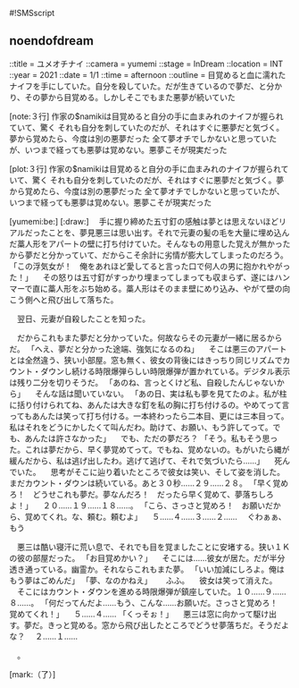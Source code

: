 #!SMSscript

## noendofdream

::title = ユメオチナイ
::camera = yumemi
::stage = InDream
::location = INT
::year = 2021
::date = 1/1
::time = afternoon
::outline = 目覚めると血に濡れたナイフを手にしていた。自分を殺していた。だが生きているので夢だ、と分かり、その夢から目覚める。しかしそこでもまた悪夢が続いていた

[note:３行]
作家の$namikiは目覚めると自分の手に血まみれのナイフが握られていて、驚く
それも自分を刺していたのだが、それはすぐに悪夢だと気づく。夢から覚めたら、今度は別の悪夢だった
全て夢オチでしかないと思っていたが、いつまで経っても悪夢は覚めない。悪夢こそが現実だった

[plot:３行]
作家の$namikiは目覚めると自分の手に血まみれのナイフが握られていて、驚く
それも自分を刺していたのだが、それはすぐに悪夢だと気づく。夢から覚めたら、今度は別の悪夢だった
全て夢オチでしかないと思っていたが、いつまで経っても悪夢は覚めない。悪夢こそが現実だった

[yumemi:be:]
[:draw:]
　手に握り締めた五寸釘の感触は夢とは思えないほどリアルだったことを、夢見悪三は思い出す。それで元妻の髪の毛を大量に埋め込んだ藁人形をアパートの壁に打ち付けていた。そんなもの用意した覚えが無かったから夢だと分かっていて、だからこそ余計に劣情が膨大してしまったのだろう。
「この浮気女が！　俺をあれほど愛してると言った口で何人の男に抱かれやがった！」
　その怒りは五寸釘がすっかり埋まってしまっても収まらず、遂にはハンマーで直に藁人形をぶち始める。藁人形はそのまま壁にめり込み、やがて壁の向こう側へと飛び出して落ちた。

　翌日、元妻が自殺したことを知った。

　だからこれもまた夢だと分かっていた。何故ならその元妻が一緒に居るからだ。
「へえ、夢だと分かった途端、強気になるのね」
　そこは悪三のアパートとは全然違う、狭い小部屋。窓も無く、彼女の背後にはきっちり同じリズムでカウント・ダウンし続ける時限爆弾らしい時限爆弾が置かれている。デジタル表示は残り二分を切りそうだ。
「あのね、言っとくけど私、自殺したんじゃないから」
　そんな話は聞いていない。
「あの日、実は私も夢を見てたのよ。私が柱に括り付けられてね、あんたは大きな釘を私の胸に打ち付けるの。やめてって言ってもあんたは笑って打ち付ける。一本終わったら二本目、更には三本目って。私はそれをどうにかしたくて叫んだわ。助けて、お願い、もう許してって。でも、あんたは許さなかった」
　でも、ただの夢だろ？
「そう。私もそう思った。これは夢だから、早く夢覚めてって。でもね、覚めないの。もがいたら縄が緩んだから、私は逃げ出したわ。逃げて逃げて、それで気づいたら……」
　死んでいた。
　思考がそこに辿り着いたところで彼女は笑い、そして姿を消した。まだカウント・ダウンは続いている。あと３０秒……２９……２８。
「早く覚めろ！　どうせこれも夢だ。夢なんだろ！　だったら早く覚めて、夢落ちしろよ！」
　２０……１９……１８……。
「こら、さっさと覚めろ！　お願いだから、覚めてくれ。な、頼む。頼むよ」
　５……４……３……２……
　ぐわぁぁ、もう

　悪三は酷い寝汗に荒い息で、それでも目を覚ましたことに安堵する。狭い１Ｋの彼の部屋だった。
「お目覚めかい？」
　そこには……彼女が居た。だが半分透き通っている。幽霊か。それならこれもまた夢。
「いい加減にしろよ。俺はもう夢はごめんだ」
「夢、なのかねえ」　
　ふふ。
　彼女は笑って消えた。
　そこにはカウント・ダウンを進める時限爆弾が鎮座していた。１０……９……８……。
「何だってんだよ……もう、こんな……お願いだ。さっさと覚めろ！　覚めてくれ！」
　５……４……
「くっそぉ！」
　悪三は窓に向かって駆け出す。夢だ。きっと覚める。窓から飛び出したところでどうせ夢落ちだ。そうだよな？
　２……１……


　。

[mark:（了）]
